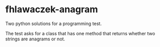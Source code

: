 fhlawaczek-anagram
==================

Two python solutions for a programming test.

The test asks for a class that has one method that returns whether two strings are anagrams or not.